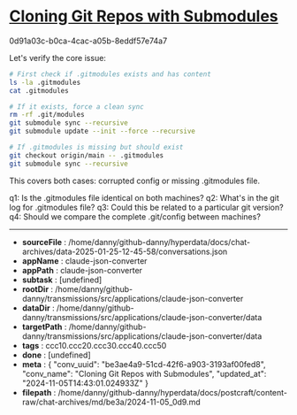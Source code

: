 # [Cloning Git Repos with Submodules](https://claude.ai/chat/be3ae4a9-51cd-42f6-a903-3193af00fed8)

0d91a03c-b0ca-4cac-a05b-8eddf57e74a7

 Let's verify the core issue:
```bash
# First check if .gitmodules exists and has content
ls -la .gitmodules
cat .gitmodules

# If it exists, force a clean sync
rm -rf .git/modules
git submodule sync --recursive
git submodule update --init --force --recursive

# If .gitmodules is missing but should exist
git checkout origin/main -- .gitmodules
git submodule sync --recursive
```

This covers both cases: corrupted config or missing .gitmodules file.

q1: Is the .gitmodules file identical on both machines?
q2: What's in the git log for .gitmodules file?
q3: Could this be related to a particular git version?
q4: Should we compare the complete .git/config between machines?

---

* **sourceFile** : /home/danny/github-danny/hyperdata/docs/chat-archives/data-2025-01-25-12-45-58/conversations.json
* **appName** : claude-json-converter
* **appPath** : claude-json-converter
* **subtask** : [undefined]
* **rootDir** : /home/danny/github-danny/transmissions/src/applications/claude-json-converter
* **dataDir** : /home/danny/github-danny/transmissions/src/applications/claude-json-converter/data
* **targetPath** : /home/danny/github-danny/transmissions/src/applications/claude-json-converter/data
* **tags** : ccc10.ccc20.ccc30.ccc40.ccc50
* **done** : [undefined]
* **meta** : {
  "conv_uuid": "be3ae4a9-51cd-42f6-a903-3193af00fed8",
  "conv_name": "Cloning Git Repos with Submodules",
  "updated_at": "2024-11-05T14:43:01.024933Z"
}
* **filepath** : /home/danny/github-danny/hyperdata/docs/postcraft/content-raw/chat-archives/md/be3a/2024-11-05_0d9.md